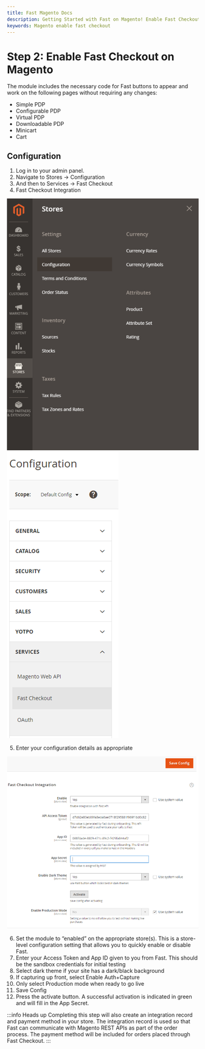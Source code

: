 ```yaml
---
title: Fast Magento Docs
description: Getting Started with Fast on Magento! Enable Fast Checkout.
keywords: Magento enable fast checkout
---
```


# Step 2: Enable Fast Checkout on Magento

The module includes the necessary code for Fast buttons to appear and work on the following pages without requiring any changes:

- Simple PDP
- Configurable PDP
- Virtual PDP
- Downloadable PDP
- Minicart
- Cart

## Configuration

1. Log in to your admin panel.
2. Navigate to Stores → Configuration
3. And then to Services → Fast Checkout
4. Fast Checkout Integration

<img src="./images/image3.png"/>
<img src="./images/image5.png"/>

5. Enter your configuration details as appropriate

<img src="./images/image4.png"/>

6. Set the module to “enabled” on the appropriate store(s). This is a store-level configuration setting that allows you to quickly enable or disable Fast.
7. Enter your Access Token and App ID given to you from Fast. This should be the sandbox credentials for initial testing
8. Select dark theme if your site has a dark/black background
9. If capturing up front, select Enable Auth+Capture
10. Only select Production mode when ready to go live
11. Save Config
12. Press the activate button. A successful activation is indicated in green and will fill in the App Secret.

:::info Heads up
Completing this step will also create an integration record and payment method in your store. The integration record is used so that Fast can communicate with Magento REST APIs as part of the order process. The payment method will be included for orders placed through Fast Checkout.
:::
